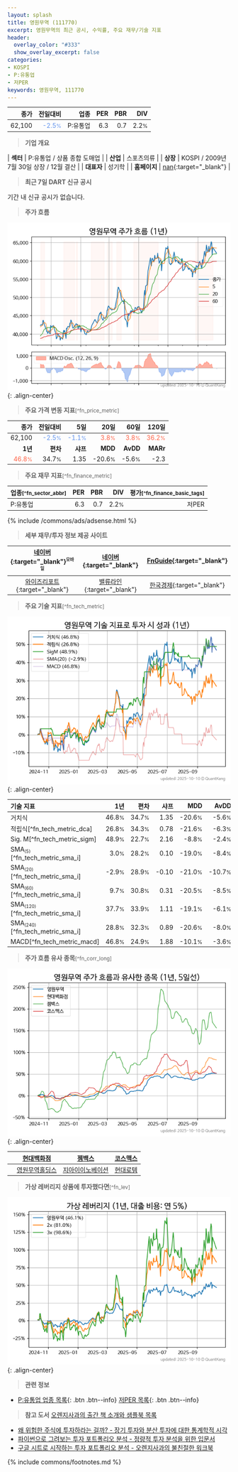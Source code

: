 ```yaml
---
layout: splash
title: 영원무역 (111770)
excerpt: 영원무역의 최근 공시, 수익률, 주요 재무/기술 지표
header:
  overlay_color: "#333"
  show_overlay_excerpt: false
categories:
- KOSPI
- P:유통업
- 저PER
keywords: 영원무역, 111770
---
```


| **종가** | **전일대비** | **업종** | **PER** | **PBR** | **DIV** |
| -------: | -----------: | -------: | ------: | ------: | ------: |
| 62,100 | <span style="color: cornflowerblue">-2.5<small>%</small></span> | P:유통업 | 6.3 | 0.7 | 2.2<small>%</small> |

<!-- more -->


> **기업 개요**<a id="company"></a>

| <span style="white-space:nowrap;">**섹터**</span> | P:유통업 / 상품 종합 도매업 |
| <span style="white-space:nowrap;">**산업**</span> | 스포츠의류 |
| <span style="white-space:nowrap;">**상장**</span> | KOSPI / 2009년 7월 30일 상장 / 12월 결산 |
| <span style="white-space:nowrap;">**대표자**</span> | 성기학 |
| <span style="white-space:nowrap;">**홈페이지**</span> | [nan](nan){:target="_blank"} |


> **최근 7일 DART 신규 공시**<a id="dart"></a>

기간 내 신규 공시가 없습니다.


> **주가 흐름**<a id="price"></a>

![111770](/stock/images/111770.png){: .align-center}


> **주요 가격 변동 지표**<small>[^fn_price_metric]</small>

| **종가** | **전일대비** | **5일** | **20일** | **60일** | **120일** |
| -------: | -----------: | ------: | -------: | -------: | --------: |
| 62,100 | <span style="color: cornflowerblue">-2.5<small>%</small></span> | <span style="color: cornflowerblue">-1.1<small>%</small></span> | <span style="color: tomato">3.8<small>%</small></span> | <span style="color: tomato">3.8<small>%</small></span> | <span style="color: tomato">36.2<small>%</small></span> |
| **1년** | **편차** | **샤프** | **MDD** | **AvDD** | **MARr** |
| <span style="color: tomato">46.8<small>%</small></span> | 34.7<small>%</small> | 1.35 | -20.6<small>%</small> | -5.6<small>%</small> | -2.3 |


> **주요 재무 지표**<small>[^fn_finance_metric]</small>

| **업종**<small>[^fn_sector_abbr]</small> | **PER** | **PBR** | **DIV** | **평가**<small>[^fn_finance_basic_tags]</small> |
| :--------------------------------------- | ------: | ------: | ------: | ----------------------------------------------: |
| P:유통업 | 6.3 | 0.7 | 2.2<small>%</small> | 저PER |



{% include /commons/ads/adsense.html %}

> **세부 재무/투자 정보 제공 사이트**

| [네이버](https://m.stock.naver.com/domestic/stock/111770/finance/summary){:target="_blank"}<sup><small>모바일</small></sup> | [네이버](https://finance.naver.com/item/coinfo.naver?code=111770){:target="_blank"} | [FnGuide](https://comp.fnguide.com/SVO2/ASP/SVD_Invest.asp?gicode=A111770&MenuYn=Y){:target="_blank"} |
| :---: | :---: | :---: |
| [와이즈리포트](https://comp.wisereport.co.kr/company/c1040001.aspx?cmp_cd=111770){:target="_blank"} | [밸류라인](https://www.valueline.co.kr/finance/summary/111770){:target="_blank"} | [한국경제](https://markets.hankyung.com/stock/111770/financial-summary){:target="_blank"} |


> **주요 기술 지표**<small>[^fn_tech_metric]</small>


![111770](/stock/images/111770_tech.png){: .align-center}

| **기술 지표** | **1년** | **편차** | **샤프** | **MDD** | **AvDD** |
| :------------ | ------: | -----------: | -------: | ------: | -------: |
| 거치식 | 46.8<small>%</small> | 34.7<small>%</small> | 1.35 | -20.6<small>%</small> | -5.6<small>%</small> |
| 적립식[^fn_tech_metric_dca] | 26.8<small>%</small> | 34.3<small>%</small> | 0.78 | -21.6<small>%</small> | -6.3<small>%</small> |
| Sig. M[^fn_tech_metric_sigm] | 48.9<small>%</small> | 22.7<small>%</small> | 2.16 | -8.8<small>%</small> | -2.4<small>%</small> |
| SMA<small><sub>(5)</sub></small>[^fn_tech_metric_sma_i] | 3.0<small>%</small> | 28.2<small>%</small> | 0.10 | -19.0<small>%</small> | -8.4<small>%</small> |
| SMA<small><sub>(20)</sub></small>[^fn_tech_metric_sma_i] | -2.9<small>%</small> | 28.9<small>%</small> | -0.10 | -21.0<small>%</small> | -10.7<small>%</small> |
| SMA<small><sub>(60)</sub></small>[^fn_tech_metric_sma_i] | 9.7<small>%</small> | 30.8<small>%</small> | 0.31 | -20.5<small>%</small> | -8.5<small>%</small> |
| SMA<small><sub>(120)</sub></small>[^fn_tech_metric_sma_i] | 37.7<small>%</small> | 33.9<small>%</small> | 1.11 | -19.1<small>%</small> | -6.1<small>%</small> |
| SMA<small><sub>(240)</sub></small>[^fn_tech_metric_sma_i] | 28.8<small>%</small> | 32.3<small>%</small> | 0.89 | -20.6<small>%</small> | -8.0<small>%</small> |
| MACD[^fn_tech_metric_macd] | 46.8<small>%</small> | 24.9<small>%</small> | 1.88 | -10.1<small>%</small> | -3.6<small>%</small> |


> **주가 흐름 유사 종목**<a id="corr"></a><small>[^fn_corr_long]</small>

![111770](/stock/images/111770_corr.png){: .align-center}

|       | [현대백화점](/069960/) | [젬백스](/082270/) | [코스맥스](/192820/) |
| :---: | :------------------------------------: | :------------------------------------: | :------------------------------------: |
|       | [영원무역홀딩스](/009970/) | [지아이이노베이션](/358570/) | [현대로템](/064350/) |


> **가상 레버리지 상품에 투자했다면**<a id="2x"></a><small>[^fn_lev]</small>

![111770](/stock/images/111770_2x.png){: .align-center}


> **관련 정보**

- [P:유통업 업종 목록](/stats/sector/kospi_업종_유통업_종목/){: .btn .btn--info} [저PER 목록](/fn/fn_low_per/){: .btn .btn--info}

> **참고 도서** [오렌지사과의 출간 책 소개와 샘플북 목록](https://kongdori.tistory.com/691)

- [왜 위험한 주식에 투자하라는 걸까? - 장기 투자와 분산 투자에 대한 통계학적 시각](https://kongdori.tistory.com/421)
- [파이썬으로 그려보는 투자 포트폴리오 분석  - 정량적 투자 분석을 위한 입문서](https://kongdori.tistory.com/643)
- [구글 시트로 시작하는 투자 포트폴리오 분석 - 오렌지사과의 불친절한 워크북](https://kongdori.tistory.com/449)


{% include commons/footnotes.md %}